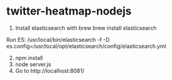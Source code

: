 # twitter-heatmap-nodejs

1. Install elasticsearch with brew
brew install elasticsearch

Run ES:
/usr/local/bin/elasticsearch -f -D es.config=/usr/local/opt/elasticsearch/config/elasticsearch.yml

2. npm install 
3. node server.js
4. Go to http://localhost:8081/
